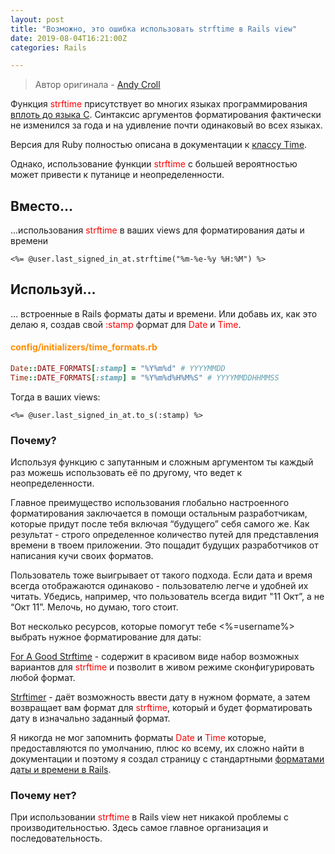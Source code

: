 ```yaml
---
layout: post
title: "Возможно, это ошибка использовать strftime в Rails view"
date: 2019-08-04T16:21:00Z
categories: Rails

---
```


> Автор оригинала - [Andy Croll](https://andycroll.com/ruby/using-strftime-in-a-rails-view-is-probably-a-mistake/)

Функция <span style="color:red">strftime</span> присутствует во многих языках программирования [вплоть до языка C](https://en.wikipedia.org/wiki/C_date_and_time_functions#strftime). Синтаксис аргументов форматирования фактически не изменился за года и на удивление почти одинаковый во всех языках. 

Версия для Ruby полностью описана в документации к [классу Time](https://ruby-doc.org/core-2.6.3/Time.html#method-i-strftime).

Однако, использование функции <span style="color:red">strftime</span> с большей вероятностью может привести к путанице и неопределенности. 

## Вместо...

...использования <span style="color:red">strftime</span> в ваших views для форматирования даты и времени

```erb
<%= @user.last_signed_in_at.strftime("%m-%e-%y %H:%M") %>
```

## Используй…
… встроенные в Rails форматы даты и времени. Или добавь их, как это делаю я, создав свой <span style="color:red">:stamp</span> формат для <span style="color:red">Date</span> и <span style="color:red">Time</span>.

#### <span style="color:darkorange">config/initializers/time_formats.rb</span>

```ruby
Date::DATE_FORMATS[:stamp] = "%Y%m%d" # YYYYMMDD
Time::DATE_FORMATS[:stamp] = "%Y%m%d%H%M%S" # YYYYMMDDHHMMSS
```

Тогда в ваших views:

```erb
<%= @user.last_signed_in_at.to_s(:stamp) %>
```

### Почему?

Используя функцию с запутанным и сложным аргументом ты каждый раз можешь использовать её по другому, что ведет к неопределенности. 

Главное преимущество использования глобально настроенного форматирования заключается в помощи остальным разработчикам, которые придут после тебя включая “будущего” себя самого же. Как результат - строго определенное количество путей для представления времени в твоем приложении. Это пощадит будущих разработчиков от написания кучи своих форматов.  

Пользователь тоже выигрывает от такого подхода. Если дата и время всегда отображаются одинаково - пользователю легче и удобней их читать. Убедись, например, что пользователь всегда видит "11 Окт”, а не “Окт 11”. Мелочь, но думаю, того стоит. 

Вот несколько ресурсов, которые помогут тебе <%=username%> выбрать нужное форматирование для даты:

[For A Good Strftime](https://www.foragoodstrftime.com/)  -  содержит в красивом виде набор возможных вариантов для <span style="color:red">strftime</span> и позволит в живом режиме сконфигурировать любой формат.

[Strftimer](http://strftimer.com/) - даёт возможность ввести дату в нужном формате, а затем возвращает вам формат для <span style="color:red">strftime</span>, который и будет форматировать дату в изначально заданный формат.

Я никогда не мог запомнить форматы <span style="color:red">Date</span> и <span style="color:red">Time</span> которые, предоставляются по умолчанию, плюс ко всему, их сложно найти в документации и поэтому я создал страницу с стандартными [форматами даты и времени в Rails](https://railsdatetimeformats.com/). 

### Почему нет?

При использовании <span style="color:red">strftime</span> в Rails view нет никакой проблемы с производительностью. Здесь самое главное организация и последовательность.


